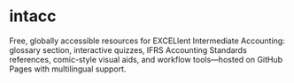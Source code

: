 # intacc
Free, globally accessible resources for EXCELlent Intermediate Accounting: glossary section, interactive quizzes, IFRS Accounting Standards references, comic-style visual aids, and workflow tools—hosted on GitHub Pages with multilingual support.
